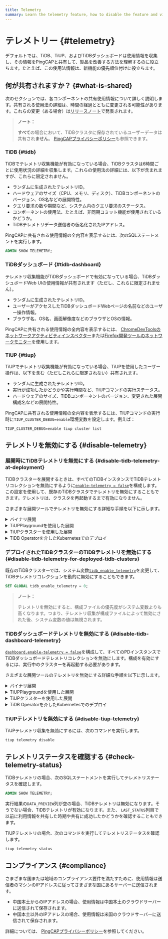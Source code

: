 ```yaml
---
title: Telemetry
summary: Learn the telemetry feature, how to disable the feature and view its status.
---
```


# テレメトリー {#telemetry}

デフォルトでは、TiDB、TiUP、およびTiDBダッシュボードは使用情報を収集し、その情報をPingCAPと共有して、製品を改善する方法を理解するのに役立ちます。たとえば、この使用法情報は、新機能の優先順位付けに役立ちます。

## 何が共有されますか？ {#what-is-shared}

次のセクションでは、各コンポーネントの共有使用情報について詳しく説明します。共有される使用法の詳細は、時間の経過とともに変更される可能性があります。これらの変更（ある場合）は[リリースノート](/releases/release-notes.md)で発表されます。

> **ノート：**
>
> **すべて**の場合において、TiDBクラスタに保存されているユーザーデータは共有され<strong>ません</strong>。 [PingCAPプライバシーポリシー](https://pingcap.com/privacy-policy)も参照できます。

### TiDB {#tidb}

TiDBでテレメトリ収集機能が有効になっている場合、TiDBクラスタは6時間ごとに使用状況の詳細を収集します。これらの使用法の詳細には、以下が含まれますが、これらに限定されません。

-   ランダムに生成されたテレメトリID。
-   ハードウェアのサイズ（CPU、メモリ、ディスク）、TiDBコンポーネントのバージョン、OS名などの展開特性。
-   クエリ要求の数や期間など、システム内のクエリ要求のステータス。
-   コンポーネントの使用法、たとえば、非同期コミット機能が使用されているかどうか。
-   TiDBテレメトリデータ送信者の仮名化されたIPアドレス。

PingCAPに共有される使用情報の全内容を表示するには、次のSQLステートメントを実行します。


```sql
ADMIN SHOW TELEMETRY;
```

### TiDBダッシュボード {#tidb-dashboard}

テレメトリ収集機能がTiDBダッシュボードで有効になっている場合、TiDBダッシュボードWeb UIの使用情報が共有されます（ただし、これらに限定されません）。

-   ランダムに生成されたテレメトリID。
-   ユーザーがアクセスしたTiDBダッシュボードWebページの名前などのユーザー操作情報。
-   ブラウザ名、OS名、画面解像度などのブラウザとOSの情報。

PingCAPに共有される使用情報の全内容を表示するには、 [ChromeDevToolsのネットワークアクティビティインスペクター](https://developers.google.com/web/tools/chrome-devtools/network)または[Firefox開発ツールのネットワークモニター](https://developer.mozilla.org/en-US/docs/Tools/Network_Monitor)を使用します。

### TiUP {#tiup}

TiUPでテレメトリ収集機能が有効になっている場合、TiUPを使用したユーザー操作は、以下を含む（ただしこれらに限定されない）共有されます。

-   ランダムに生成されたテレメトリID。
-   実行が成功したかどうかや実行時間など、TiUPコマンドの実行ステータス。
-   ハードウェアのサイズ、TiDBコンポーネントのバージョン、変更された展開構成名などの展開特性。

PingCAPに共有される使用情報の全内容を表示するには、TiUPコマンドの実行時に`TIUP_CLUSTER_DEBUG=enable`環境変数を設定します。例えば：


```shell
TIUP_CLUSTER_DEBUG=enable tiup cluster list
```

## テレメトリを無効にする {#disable-telemetry}

### 展開時にTiDBテレメトリを無効にする {#disable-tidb-telemetry-at-deployment}

TiDBクラスターを展開するときは、すべてのTiDBインスタンスでTiDBテレメトリコレクションを無効にするように[`enable-telemetry = false`](/tidb-configuration-file.md#enable-telemetry-new-in-v402)を構成します。この設定を使用して、既存のTiDBクラスタでテレメトリを無効にすることもできます。テレメトリは、クラスタを再起動するまで有効になりません。

さまざまな展開ツールでテレメトリを無効にする詳細な手順を以下に示します。

<details><summary>バイナリ展開</summary>

次の内容で構成ファイル`tidb_config.toml`を作成します。


```toml
enable-telemetry = false
```

上記の構成ファイルを有効にするには、TiDBを起動するときに`--config=tidb_config.toml`のコマンドラインパラメーターを指定します。

詳細については、 [TiDBConfiguration / コンフィグレーションオプション](/command-line-flags-for-tidb-configuration.md#--config)と[TiDBConfiguration / コンフィグレーションファイル](/tidb-configuration-file.md#enable-telemetry-new-in-v402)を参照してください。

</details>

<details><summary>TiUPPlaygroundを使用した展開</summary>

次の内容で構成ファイル`tidb_config.toml`を作成します。


```toml
enable-telemetry = false
```

TiUP Playgroundを起動するときは、上記の構成ファイルの`--db.config tidb_config.toml`コマンドラインパラメーターを指定して有効にします。例えば：


```shell
tiup playground --db.config tidb_config.toml
```

詳細については、 [ローカルTiDBクラスターを迅速にデプロイする](/tiup/tiup-playground.md)を参照してください。

</details>

<details><summary>TiUPクラスターを使用した展開</summary>

デプロイメントトポロジファイル`topology.yaml`を変更して、次のコンテンツを追加します。


```yaml
server_configs:
  tidb:
    enable-telemetry: false
```

</details>

<details><summary>TiDB Operatorを介したKubernetesでのデプロイ</summary>

`tidb-cluster.yaml`分の`spec.tidb.config.enable-telemetry: false`またはTidbClusterカスタムリソースを構成します。

詳細については、 [KubernetesにTiDB Operatorをデプロイ](https://docs.pingcap.com/tidb-in-kubernetes/stable/deploy-tidb-operator)を参照してください。

> **ノート：**
>
> この構成アイテムを有効にするには、 TiDB Operatorv1.1.3以降が必要です。

</details>

### デプロイされたTiDBクラスターのTiDBテレメトリを無効にする {#disable-tidb-telemetry-for-deployed-tidb-clusters}

既存のTiDBクラスターでは、システム変数[`tidb_enable_telemetry`](/system-variables.md#tidb_enable_telemetry-new-in-v402)を変更して、TiDBテレメトリコレクションを動的に無効にすることもできます。


```sql
SET GLOBAL tidb_enable_telemetry = 0;
```

> **ノート：**
>
> テレメトリを無効にすると、構成ファイルの優先度がシステム変数よりも高くなります。つまり、テレメトリ収集が構成ファイルによって無効にされた後、システム変数の値は無視されます。

### TiDBダッシュボードテレメトリを無効にする {#disable-tidb-dashboard-telemetry}

[`dashboard.enable-telemetry = false`](/pd-configuration-file.md#enable-telemetry)を構成して、すべてのPDインスタンスでTiDBダッシュボードテレメトリコレクションを無効にします。構成を有効にするには、実行中のクラスターを再起動する必要があります。

さまざまな展開ツールのテレメトリを無効にする詳細な手順を以下に示します。

<details><summary>バイナリ展開</summary>

次の内容で構成ファイル`pd_config.toml`を作成します。


```toml
[dashboard]
enable-telemetry = false
```

PDを開始するときに、 `--config=pd_config.toml`のコマンドラインパラメータを指定して有効にします。

詳細については、 [PDConfiguration / コンフィグレーションフラグ](/command-line-flags-for-pd-configuration.md#--config)と[PDConfiguration / コンフィグレーションファイル](/pd-configuration-file.md#enable-telemetry)を参照してください。

</details>

<details><summary>TiUPPlaygroundを使用した展開</summary>

次の内容で構成ファイル`pd_config.toml`を作成します。


```toml
[dashboard]
enable-telemetry = false
```

TiUP Playgroundを起動するときに、有効にする`--pd.config pd_config.toml`のコマンドラインパラメーターを指定します。次に例を示します。


```shell
tiup playground --pd.config pd_config.toml
```

詳細については、 [ローカルTiDBクラスターを迅速にデプロイする](/tiup/tiup-playground.md)を参照してください。

</details>

<details><summary>TiUPクラスターを使用した展開</summary>

デプロイメントトポロジファイル`topology.yaml`を変更して、次のコンテンツを追加します。


```yaml
server_configs:
  pd:
    dashboard.enable-telemetry: false
```

</details>

<details><summary>TiDB Operatorを介したKubernetesでのデプロイ</summary>

`tidb-cluster.yaml`分の`spec.pd.config.dashboard.enable-telemetry: false`またはTidbClusterカスタムリソースを構成します。

詳細については、 [KubernetesにTiDB Operatorをデプロイ](https://docs.pingcap.com/tidb-in-kubernetes/stable/deploy-tidb-operator)を参照してください。

> **ノート：**
>
> この構成アイテムを有効にするには、 TiDB Operatorv1.1.3以降が必要です。

</details>

### TiUPテレメトリを無効にする {#disable-tiup-telemetry}

TiUPテレメトリ収集を無効にするには、次のコマンドを実行します。


```shell
tiup telemetry disable
```

## テレメトリステータスを確認する {#check-telemetry-status}

TiDBテレメトリの場合、次のSQLステートメントを実行してテレメトリステータスを確認します。


```sql
ADMIN SHOW TELEMETRY;
```

実行結果の`DATA_PREVIEW`列が空の場合、TiDBテレメトリは無効になります。そうでない場合、TiDBテレメトリが有効になります。また、 `LAST_STATUS`列目で以前に利用情報を共有した時期や共有に成功したかどうかを確認することもできます。

TiUPテレメトリの場合、次のコマンドを実行してテレメトリステータスを確認します。


```shell
tiup telemetry status
```

## コンプライアンス {#compliance}

さまざまな国または地域のコンプライアンス要件を満たすために、使用情報は送信者のマシンのIPアドレスに従ってさまざまな国にあるサーバーに送信されます。

-   中国本土からのIPアドレスの場合、使用情報は中国本土のクラウドサーバーに送信されて保存されます。
-   中国本土以外のIPアドレスの場合、使用情報は米国のクラウドサーバーに送信されて保存されます。

詳細については、 [PingCAPプライバシーポリシー](https://en.pingcap.com/privacy-policy/)を参照してください。
